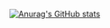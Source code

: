 [![Anurag's GitHub stats](https://github-readme-stats.vercel.app/api?vandevenn=anuraghazra)](https://github.com/anuraghazra/github-readme-stats)

